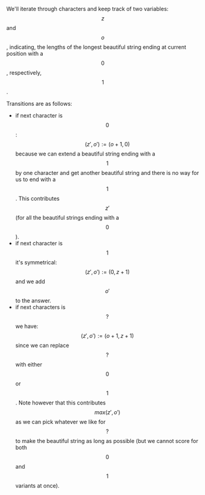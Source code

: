 We'll iterate through characters and keep track of two variables: $$z$$ and $$o$$, indicating, the lengths of the longest beautiful string ending at current position with a $$0$$, respectively, $$1$$.

Transitions are as follows:

- if next character is $$0$$: $$(z', o') := (o+1, 0)$$ because we can extend a beautiful string ending with a $$1$$ by one character and get another beautiful string and there is no way for us to end with a $$1$$.  This contributes $$z'$$ (for all the beautiful strings ending with a $$0$$).
- if next character is $$1$$ it's symmetrical: $$(z', o') := (0, z+1)$$ and we add $$o'$$ to the answer.
- if next characters is $$?$$ we have: $$(z', o') := (o+1, z+1)$$ since we can replace $$?$$ with either $$0$$ or $$1$$.  Note however that this contributes $$max(z', o')$$ as we can pick whatever we like for $$?$$ to make the beautiful string as long as possible (but we cannot score for both $$0$$ and $$1$$ variants at once).
